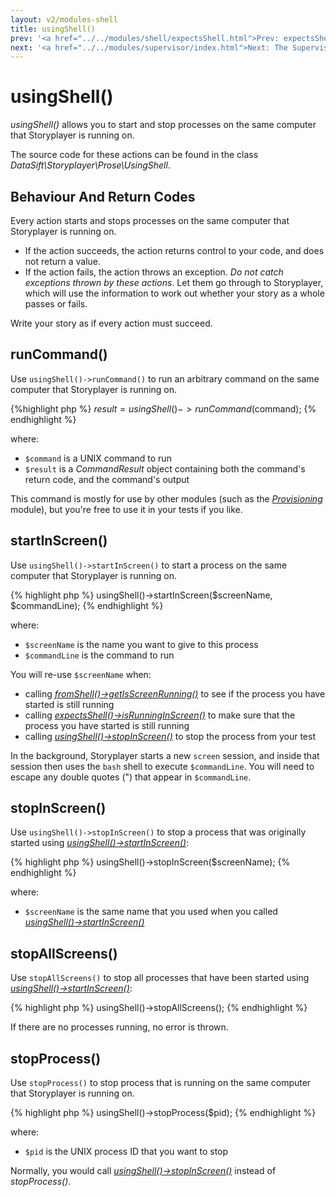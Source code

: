 ```yaml
---
layout: v2/modules-shell
title: usingShell()
prev: '<a href="../../modules/shell/expectsShell.html">Prev: expectsShell()</a>'
next: '<a href="../../modules/supervisor/index.html">Next: The Supervisor Module</a>'
---
```


# usingShell()

_usingShell()_ allows you to start and stop processes on the same computer that Storyplayer is running on.

The source code for these actions can be found in the class _DataSift\Storyplayer\Prose\UsingShell_.

## Behaviour And Return Codes

Every action starts and stops processes on the same computer that Storyplayer is running on.

* If the action succeeds, the action returns control to your code, and does not return a value.
* If the action fails, the action throws an exception.  _Do not catch exceptions thrown by these actions_.  Let them go through to Storyplayer, which will use the information to work out whether your story as a whole passes or fails.

Write your story as if every action must succeed.

## runCommand()

Use `usingShell()->runCommand()` to run an arbitrary command on the same computer that Storyplayer is running on.

{%highlight php %}
$result = usingShell()->runCommand($command);
{% endhighlight %}

where:

* `$command` is a UNIX command to run
* `$result` is a _CommandResult_ object containing both the command's return code, and the command's output

This command is mostly for use by other modules (such as the _[Provisioning](../provisioning/index.html)_ module), but you're free to use it in your tests if you like.

## startInScreen()

Use `usingShell()->startInScreen()` to start a process on the same computer that Storyplayer is running on.

{% highlight php %}
usingShell()->startInScreen($screenName, $commandLine);
{% endhighlight %}

where:

* `$screenName` is the name you want to give to this process
* `$commandLine` is the command to run

You will re-use `$screenName` when:

* calling _[fromShell()->getIsScreenRunning()](fromShell.html#getisscreenrunning)_ to see if the process you have started is still running
* calling _[expectsShell()->isRunningInScreen()](expectsShell.html#isrunninginscreen)_ to make sure that the process you have started is still running
* calling _[usingShell()->stopInScreen()](#stopinscreen)_ to stop the process from your test

In the background, Storyplayer starts a new `screen` session, and inside that session then uses the `bash` shell to execute `$commandLine`.  You will need to escape any double quotes (") that appear in `$commandLine`.

## stopInScreen()

Use `usingShell()->stopInScreen()` to stop a process that was originally started using _[usingShell()->startInScreen()](#startinscreen)_:

{% highlight php %}
usingShell()->stopInScreen($screenName);
{% endhighlight %}

where:

* `$screenName` is the same name that you used when you called _[usingShell()->startInScreen()](#startinscreen)_

## stopAllScreens()

Use `stopAllScreens()` to stop all processes that have been started using _[usingShell()->startInScreen()](#startinscreen)_:

{% highlight php %}
usingShell()->stopAllScreens();
{% endhighlight %}

If there are no processes running, no error is thrown.

## stopProcess()

Use `stopProcess()` to stop process that is running on the same computer that Storyplayer is running on.

{% highlight php %}
usingShell()->stopProcess($pid);
{% endhighlight %}

where:

* `$pid` is the UNIX process ID that you want to stop

Normally, you would call _[usingShell()->stopInScreen()](#stopinscreen)_ instead of _stopProcess()_.